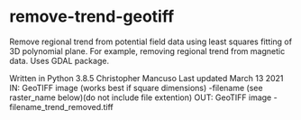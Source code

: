# remove-trend-geotiff
Remove regional trend from potential field data using least squares
fitting of 3D polynomial plane. For example, removing regional trend
from magnetic data. Uses GDAL package.

Written in Python 3.8.5
Christopher Mancuso
Last updated March 13 2021
IN:
	GeoTIFF image (works best if square dimensions)
	-filename (see raster_name below)(do not include file extention)
OUT:
	GeoTIFF image
	-filename_trend_removed.tiff
